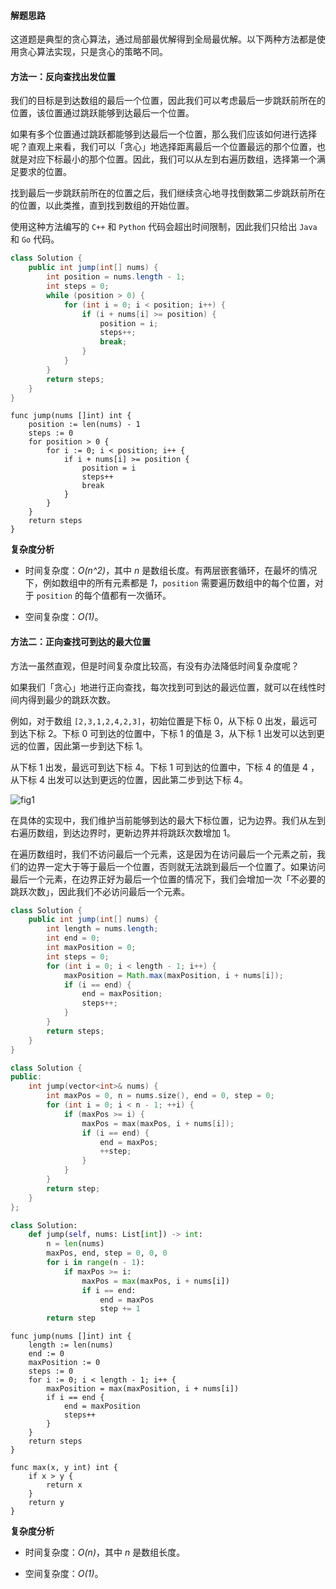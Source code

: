#### 解题思路

这道题是典型的贪心算法，通过局部最优解得到全局最优解。以下两种方法都是使用贪心算法实现，只是贪心的策略不同。

#### 方法一：反向查找出发位置

我们的目标是到达数组的最后一个位置，因此我们可以考虑最后一步跳跃前所在的位置，该位置通过跳跃能够到达最后一个位置。

如果有多个位置通过跳跃都能够到达最后一个位置，那么我们应该如何进行选择呢？直观上来看，我们可以「贪心」地选择距离最后一个位置最远的那个位置，也就是对应下标最小的那个位置。因此，我们可以从左到右遍历数组，选择第一个满足要求的位置。

找到最后一步跳跃前所在的位置之后，我们继续贪心地寻找倒数第二步跳跃前所在的位置，以此类推，直到找到数组的开始位置。

使用这种方法编写的 `C++` 和 `Python` 代码会超出时间限制，因此我们只给出 `Java` 和 `Go` 代码。

```Java [sol1-Java]
class Solution {
    public int jump(int[] nums) {
        int position = nums.length - 1;
        int steps = 0;
        while (position > 0) {
            for (int i = 0; i < position; i++) {
                if (i + nums[i] >= position) {
                    position = i;
                    steps++;
                    break;
                }
            }
        }
        return steps;
    }
}
```

```golang [sol1-Golang]
func jump(nums []int) int {
    position := len(nums) - 1
    steps := 0
    for position > 0 {
        for i := 0; i < position; i++ {
            if i + nums[i] >= position {
                position = i
                steps++
                break
            }
        }
    }
    return steps
}
```

**复杂度分析**

* 时间复杂度：*O(n^2)*，其中 *n* 是数组长度。有两层嵌套循环，在最坏的情况下，例如数组中的所有元素都是 *1*，`position` 需要遍历数组中的每个位置，对于 `position` 的每个值都有一次循环。

* 空间复杂度：*O(1)*。

#### 方法二：正向查找可到达的最大位置

方法一虽然直观，但是时间复杂度比较高，有没有办法降低时间复杂度呢？

如果我们「贪心」地进行正向查找，每次找到可到达的最远位置，就可以在线性时间内得到最少的跳跃次数。

例如，对于数组 `[2,3,1,2,4,2,3]`，初始位置是下标 0，从下标 0 出发，最远可到达下标 2。下标 0 可到达的位置中，下标 1 的值是 3，从下标 1 出发可以达到更远的位置，因此第一步到达下标 1。

从下标 1 出发，最远可到达下标 4。下标 1 可到达的位置中，下标 4 的值是 4 ，从下标 4 出发可以达到更远的位置，因此第二步到达下标 4。

![fig1](https://assets.leetcode-cn.com/solution-static/45/45_fig1.png)

在具体的实现中，我们维护当前能够到达的最大下标位置，记为边界。我们从左到右遍历数组，到达边界时，更新边界并将跳跃次数增加 1。

在遍历数组时，我们不访问最后一个元素，这是因为在访问最后一个元素之前，我们的边界一定大于等于最后一个位置，否则就无法跳到最后一个位置了。如果访问最后一个元素，在边界正好为最后一个位置的情况下，我们会增加一次「不必要的跳跃次数」，因此我们不必访问最后一个元素。

```Java [sol2-Java]
class Solution {
    public int jump(int[] nums) {
        int length = nums.length;
        int end = 0;
        int maxPosition = 0; 
        int steps = 0;
        for (int i = 0; i < length - 1; i++) {
            maxPosition = Math.max(maxPosition, i + nums[i]); 
            if (i == end) {
                end = maxPosition;
                steps++;
            }
        }
        return steps;
    }
}
```

```C++ [sol2-C++]
class Solution {
public:
    int jump(vector<int>& nums) {
        int maxPos = 0, n = nums.size(), end = 0, step = 0;
        for (int i = 0; i < n - 1; ++i) {
            if (maxPos >= i) {
                maxPos = max(maxPos, i + nums[i]);
                if (i == end) {
                    end = maxPos;
                    ++step;
                }
            }
        }
        return step;
    }
};
```

```Python [sol2-Python3]
class Solution:
    def jump(self, nums: List[int]) -> int:
        n = len(nums)
        maxPos, end, step = 0, 0, 0
        for i in range(n - 1):
            if maxPos >= i:
                maxPos = max(maxPos, i + nums[i])
                if i == end:
                    end = maxPos
                    step += 1
        return step
```

```golang [sol2-Golang]
func jump(nums []int) int {
    length := len(nums)
    end := 0
    maxPosition := 0
    steps := 0
    for i := 0; i < length - 1; i++ {
        maxPosition = max(maxPosition, i + nums[i])
        if i == end {
            end = maxPosition
            steps++
        }
    }
    return steps
}

func max(x, y int) int {
    if x > y {
        return x
    }
    return y
}
```

**复杂度分析**

* 时间复杂度：*O(n)*，其中 *n* 是数组长度。

* 空间复杂度：*O(1)*。